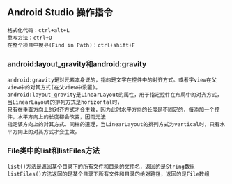  ## Android Studio 操作指令

    格式化代码：ctrl+alt+L
    重写方法：ctrl+O
    在整个项目中搜寻(Find in Path)：ctrl+shift+F

### android:layout_gravity和android:gravity
    android:gravity是对元素本身说的，指的是文字在控件中的对齐方式。或者字view在父view中的对其方式(在父view中设置)。
    android:layout_gravity是LinearLayout的属性，用于指定控件在布局中的对齐方式，当LinearLayout的排列方式是horizontal时，
    只有在垂直方向上的对齐方式才会生效，因为此时水平方向的长度是不固定的，每添加一个控件，水平方向上的长度都会改变，因而无法
    指定该方向上的对其方式。同样的道理，当LinearLayout的排列方式为vertical时，只有水平方向上的对其方式才会生效。


### File类中的list和listFiles方法
    list()方法是返回某个目录下的所有文件和目录的文件名，返回的是String数组
    listFiles()方法返回的是某个目录下所有文件和目录的绝对路径，返回的是File数组
